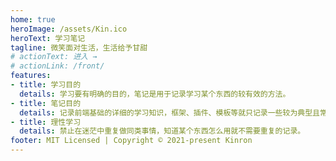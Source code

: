 ```yaml
---
home: true
heroImage: /assets/Kin.ico
heroText: 学习笔记
tagline: 微笑面对生活，生活给予甘甜
# actionText: 进入 →
# actionLink: /front/
features:
- title: 学习目的
  details: 学习要有明确的目的，笔记是用于记录学习某个东西的较有效的方法。
- title: 笔记目的
  details: 记录前端基础的详细的学习知识，框架、插件、模板等就只记录一些较为典型且常用的解决方法。
- title: 理性学习
  details: 禁止在迷茫中重复做同类事情，知道某个东西怎么用就不需要重复的记录。
footer: MIT Licensed | Copyright © 2021-present Kinron
---
```

